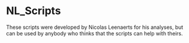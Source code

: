 # NL_Scripts
These scripts were developed by Nicolas Leenaerts for his analyses, but can be used by anybody who thinks that the scripts can help with theirs.
